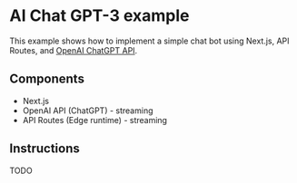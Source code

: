 # AI Chat GPT-3 example

This example shows how to implement a simple chat bot using Next.js, API Routes, and [OpenAI ChatGPT API](https://beta.openai.com/docs/api-reference/completions/create).

## Components

- Next.js
- OpenAI API (ChatGPT) - streaming
- API Routes (Edge runtime) - streaming

## Instructions

TODO
